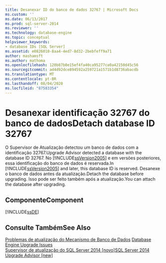 ```yaml
---
title: Desanexar ID do banco de dados 32767 | Microsoft Docs
ms.custom: ''
ms.date: 06/13/2017
ms.prod: sql-server-2014
ms.reviewer: ''
ms.technology: database-engine
ms.topic: conceptual
helpviewer_keywords:
- database IDs [SQL Server]
ms.assetid: e0826010-8aa4-4ed7-8d32-2bebfeff9a71
author: mashamsft
ms.author: mathoma
ms.openlocfilehash: 120b87b0e15ef4fa40ca95277ca0a42150d45c56
ms.sourcegitcommit: ad4d92dce894592a259721a1571b1d8736abacdb
ms.translationtype: MT
ms.contentlocale: pt-BR
ms.lasthandoff: 08/04/2020
ms.locfileid: "87583354"
---
```

# <a name="detach-database-id-32767"></a><span data-ttu-id="5db17-102">Desanexar identificação 32767 do banco de dados</span><span class="sxs-lookup"><span data-stu-id="5db17-102">Detach database ID 32767</span></span>
  <span data-ttu-id="5db17-103">O Supervisor de Atualização detectou um banco de dados com a identificação 32767.</span><span class="sxs-lookup"><span data-stu-id="5db17-103">Upgrade Advisor detected a database with the database ID 32767.</span></span> <span data-ttu-id="5db17-104">No [!INCLUDE[ssVersion2005](../../includes/ssversion2005-md.md)] e em versões posteriores, essa identificação do banco de dados é reservada.</span><span class="sxs-lookup"><span data-stu-id="5db17-104">In [!INCLUDE[ssVersion2005](../../includes/ssversion2005-md.md)] and later, this database ID is reserved.</span></span> <span data-ttu-id="5db17-105">Desanexe o banco de dados antes da atualização.</span><span class="sxs-lookup"><span data-stu-id="5db17-105">Detach the database before upgrading.</span></span> <span data-ttu-id="5db17-106">Isso pode ser feito também após a atualização.</span><span class="sxs-lookup"><span data-stu-id="5db17-106">You can attach the database after upgrading.</span></span>  
  
## <a name="component"></a><span data-ttu-id="5db17-107">Componente</span><span class="sxs-lookup"><span data-stu-id="5db17-107">Component</span></span>  
 [!INCLUDE[ssDE](../../includes/ssde-md.md)]  
  
## <a name="see-also"></a><span data-ttu-id="5db17-108">Consulte Também</span><span class="sxs-lookup"><span data-stu-id="5db17-108">See Also</span></span>  
 <span data-ttu-id="5db17-109">[Problemas de atualização do Mecanismo de Banco de Dados](../../../2014/sql-server/install/database-engine-upgrade-issues.md) </span><span class="sxs-lookup"><span data-stu-id="5db17-109">[Database Engine Upgrade Issues](../../../2014/sql-server/install/database-engine-upgrade-issues.md) </span></span>  
 [<span data-ttu-id="5db17-110">Supervisor de atualização do SQL Server 2014 &#91;novo&#93;</span><span class="sxs-lookup"><span data-stu-id="5db17-110">SQL Server 2014 Upgrade Advisor &#91;new&#93;</span></span>](sql-server-2014-upgrade-advisor.md)  
  
  
